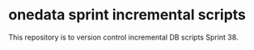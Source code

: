 # onedata sprint incremental scripts
This repository is to version control incremental DB scripts Sprint 38.
